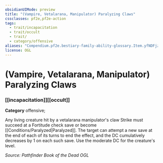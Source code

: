 ```yaml
---
obsidianUIMode: preview
title: "(Vampire, Vetalarana, Manipulator) Paralyzing Claws"
cssclasses: pf2e,pf2e-action
tags:
  - trait/incapacitation
  - trait/occult
  - trait/
  - category/offensive
aliases: "Compendium.pf2e.bestiary-family-ability-glossary.Item.yfNDFjz7VBvvLwee"
license: OGL
---
```

# (Vampire, Vetalarana, Manipulator) Paralyzing Claws

### [[incapacitation]][[occult]]

**Category** offensive; 




Any living creature hit by a vetalarana manipulator's claw Strike must succeed at a Fortitude check save or become [[Conditions/Paralyzed|Paralyzed]]. The target can attempt a new save at the end of each of its turns to end the effect, and the DC cumulatively decreases by 1 on each such save. Use the moderate DC for the creature's level.

*Source: Pathfinder Book of the Dead*
*OGL*